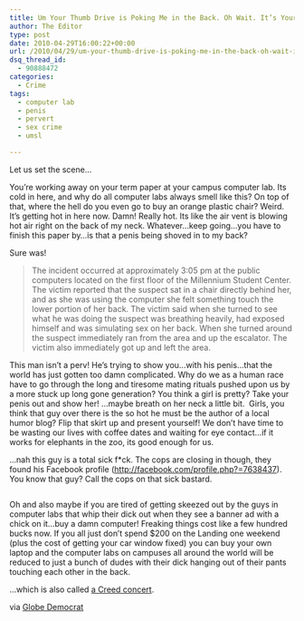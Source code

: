 ```yaml
---
title: Um Your Thumb Drive is Poking Me in the Back. Oh Wait. It’s Your Penis.
author: The Editor
type: post
date: 2010-04-29T16:00:22+00:00
url: /2010/04/29/um-your-thumb-drive-is-poking-me-in-the-back-oh-wait-its-your-penis/
dsq_thread_id:
  - 90888472
categories:
  - Crime
tags:
  - computer lab
  - penis
  - pervert
  - sex crime
  - umsl

---
```

Let us set the scene&#8230;

You&#8217;re working away on your term paper at your campus computer lab. Its cold in here, and why do all computer labs always smell like this? On top of that, where the hell do you even go to buy an orange plastic chair? Weird. It&#8217;s getting hot in here now. Damn! Really hot. Its like the air vent is blowing hot air right on the back of my neck. Whatever&#8230;keep going&#8230;you have to finish this paper by&#8230;is that a penis being shoved in to my back?

Sure was!

> The incident occurred at approximately 3:05 pm at the public computers located on the first floor of the Millennium Student Center. The victim reported that the suspect sat in a chair directly behind her, and as she was using the computer she felt something touch the lower portion of her back. The victim said when she turned to see what he was doing the suspect was breathing heavily, had exposed himself and was simulating sex on her back. When she turned around the suspect immediately ran from the area and up the escalator. The victim also immediately got up and left the area.

This man isn&#8217;t a perv! He&#8217;s trying to show you&#8230;with his penis&#8230;that the world has just gotten too damn complicated. Why do we as a human race have to go through the long and tiresome mating rituals pushed upon us by a more stuck up long gone generation? You think a girl is pretty? Take your penis out and show her! &#8230;maybe breath on her neck a little bit.  Girls, you think that guy over there is the so hot he must be the author of a local humor blog? Flip that skirt up and present yourself! We don&#8217;t have time to be wasting our lives with coffee dates and waiting for eye contact&#8230;if it works for elephants in the zoo, its good enough for us.

&#8230;nah this guy is a total sick f*ck. The cops are closing in though, they found his Facebook profile (<a href="http://facebook.com/profile.php?=7638437" target="_blank">http://facebook.com/profile.php?=7638437</a>). You know that guy? Call the cops on that sick bastard.

<img class="alignright size-full wp-image-4124" title="scott-stapp-5z" src="http://punchingkitty.com/wp-content/uploads/2010/04/scott-stapp-5z.jpg?filter=resize&w=250" alt="" srcset="http://media.punchingkitty.com/wordpress/2010/04/scott-stapp-5z.jpg 400w, http://media.punchingkitty.com/wordpress/2010/04/scott-stapp-5z-300x260.jpg 300w" sizes="(max-width: 400px) 100vw, 400px" />

Oh and also maybe if you are tired of getting skeezed out by the guys in computer labs that whip their dick out when they see a banner ad with a chick on it&#8230;buy a damn computer! Freaking things cost like a few hundred bucks now. If you all just don&#8217;t spend $200 on the Landing one weekend (plus the cost of getting your car window fixed) you can buy your own laptop and the computer labs on campuses all around the world will be reduced to just a bunch of dudes with their dick hanging out of their pants touching each other in the back.

&#8230;which is also called <a href="http://theshortbuzz.com/?p=2159" target="_blank">a Creed concert</a>.

via <a href="http://www.globe-democrat.com/news/2010/apr/28/umsl-sexual-misconduct-investigation/" target="_blank">Globe Democrat</a>